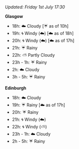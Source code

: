 *Updated: Friday 1st July 17:30*

**Glasgow**

* 18h: :cloud: Cloudy [:umbrella: as of 10h]
* 19h: :cyclone: Windy (:cloud:) [:cloud: as of 18h]
* 20h: :cyclone: Windy (:cloud:) [:cloud: as of 17h]
* 21h: :umbrella: Rainy
* 22h: :partly_sunny: Partly Cloudy
* 23h - 1h: :umbrella: Rainy
* 2h: :cloud: Cloudy
* 3h - 5h: :umbrella: Rainy

**Edinburgh**

* 18h: :cloud: Cloudy
* 19h: :umbrella: Rainy [:cloud: as of 17h]
* 20h: :umbrella: Rainy
* 21h: :cyclone: Windy (:cloud:)
* 22h: :cyclone: Windy (:partly_sunny:)
* 23h - 1h: :cloud: Cloudy
* 2h - 5h: :umbrella: Rainy
